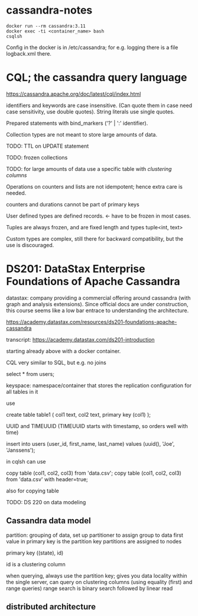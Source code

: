 # cassandra-notes

    docker run --rm cassandra:3.11
    docker exec -ti <container_name> bash
    csqlsh

Config in the docker is in /etc/cassandra; for e.g. logging there is a
file logback.xml there.

# CQL; the cassandra query language

https://cassandra.apache.org/doc/latest/cql/index.html

identifiers and keywords are case insensitive. (Can quote them in case
need case sensitivity, use double quotes).  String literals use single
quotes.

Prepared statements with bind_markers ('?' | ':' identifier).

Collection types are not meant to store large amounts of data.

TODO: TTL on UPDATE statement

TODO: frozen collections

TODO: for large amounts of data use a specific table with *clustering columns*

Operations on counters and lists are not idempotent; hence extra care
is needed.

counters and durations cannot be part of primary keys

User defined types are defined records.  <- have to be frozen in most cases.

Tuples are always frozen, and are fixed length and types tuple<int, text>

Custom types are complex, still there for backward compatibility, but
the use is discouraged.

# DS201: DataStax Enterprise Foundations of Apache Cassandra

datastax: company providing a commercial offering around cassandra
(with graph and analysis extensions).  Since official docs are under
construction, this course seems like a low bar entrace to
understanding the architecture.

https://academy.datastax.com/resources/ds201-foundations-apache-cassandra

transcript: https://academy.datastax.com/ds201-introduction

starting already above with a docker container.

CQL very similar to SQL, but e.g. no joins

select * from users;

keyspace: namespace/container that stores the replication
configuration for all tables in it

use <keyspace>

create table table1 (
  col1 text,
  col2 text,
  primary key (col1)
);

UUID and TIMEUUID (TIMEUUID starts with timestamp, so orders well with
time)

insert into users (user_id, first_name, last_name)
values (uuid(), 'Joe', 'Janssens');

in cqlsh can use

copy table (col1, col2, col3) from 'data.csv';
copy table (col1, col2, col3) from 'data.csv' with header=true;

also for copying table

TODO: DS 220 on data modeling

## Cassandra data model

partition: grouping of data, set up partitioner to assign group to data
first value in primary key is the partition key
partitions are assigned to nodes

primary key ((state), id)

id is a clustering column

when querying, always use the partition key; gives you data locality
within the single server, can query on clustering columns (using
equality (first) and range queries)
range search is binary search followed by linear read

## distributed architecture